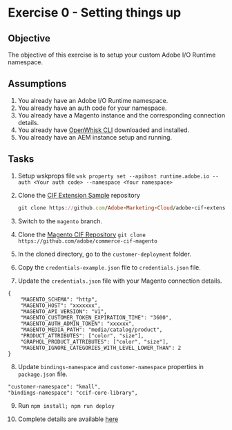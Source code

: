 Exercise 0 - Setting things up
===========

## Objective

The objective of this exercise is to setup your custom Adobe I/O Runtime namespace. 

## Assumptions

1. You already have an Adobe I/O Runtime namespace.
2. You already have an auth code for your namespace. 
3. You already have a Magento instance and the corresponding connection details.
4. You already have [OpenWhisk CLI](https://github.com/apache/incubator-openwhisk-cli) downloaded and installed.
5. You already have an AEM instance setup and running. 

## Tasks
1. Setup wskprops file 
```wsk property set --apihost runtime.adobe.io --auth <Your auth code> --namespace <Your namespace>```

2. Clone the [CIF Extension Sample](https://github.com/Adobe-Marketing-Cloud/adobe-cif-extension-sample) repository
	
	```ruby
	git clone https://github.com/Adobe-Marketing-Cloud/adobe-cif-extension-sample.git 
	```

3. Switch to the `magento` branch. 

4. Clone the [Magento CIF Repository](https://github.com/adobe/commerce-cif-magento) 
```git clone https://github.com/adobe/commerce-cif-magento```

5. In the cloned directory, go to the `customer-deployment` folder.

6. Copy the `credentials-example.json` file to `credentials.json` file.

7. Update the `credentials.json` file with your Magento connection details.
```
{
    "MAGENTO_SCHEMA": "http",
    "MAGENTO_HOST": "xxxxxxx",
    "MAGENTO_API_VERSION": "V1",
    "MAGENTO_CUSTOMER_TOKEN_EXPIRATION_TIME": "3600",
    "MAGENTO_AUTH_ADMIN_TOKEN": "xxxxxx",
    "MAGENTO_MEDIA_PATH": "media/catalog/product",
    "PRODUCT_ATTRIBUTES": ["color", "size"],
    "GRAPHQL_PRODUCT_ATTRIBUTES": ["color", "size"],
    "MAGENTO_IGNORE_CATEGORIES_WITH_LEVEL_LOWER_THAN": 2
}
```

8. Update `bindings-namespace` and `customer-namespace` properties in `package.json` file.
```
"customer-namespace": "kmall",
"bindings-namespace": "ccif-core-library",
```

9. Run ```npm install; npm run deploy```

10. Complete details are available [here](https://github.com/adobe/commerce-cif-magento/tree/master/customer-deployment)
